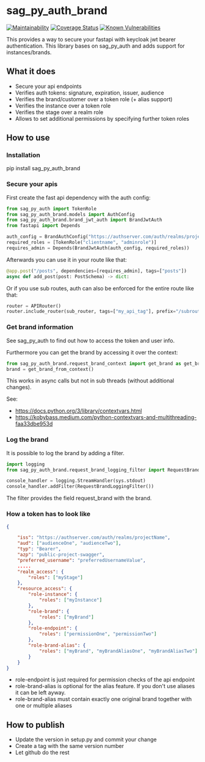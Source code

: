# sag_py_auth_brand

[![Maintainability][codeclimate-image]][codeclimate-url]
[![Coverage Status][coveralls-image]][coveralls-url]
[![Known Vulnerabilities](https://snyk.io/test/github/SamhammerAG/sag_py_auth_brand/badge.svg)](https://snyk.io/test/github/SamhammerAG/sag_py_auth_brand)

[coveralls-image]:https://coveralls.io/repos/github/SamhammerAG/sag_py_auth_brand/badge.svg?branch=master
[coveralls-url]:https://coveralls.io/github/SamhammerAG/sag_py_auth_brand?branch=master
[codeclimate-image]:https://api.codeclimate.com/v1/badges/9731a0fe593f7e5f10b6/maintainability
[codeclimate-url]:https://codeclimate.com/github/SamhammerAG/sag_py_auth_brand/maintainability

This provides a way to secure your fastapi with keycloak jwt bearer authentication.
This library bases on sag_py_auth and adds support for instances/brands.

## What it does
* Secure your api endpoints
* Verifies auth tokens: signature, expiration, issuer, audience
* Verifies the brand/customer over a token role (+ alias support)
* Verifies the instance over a token role
* Verifies the stage over a realm role
* Allows to set additional permissions by specifying further token roles

## How to use

### Installation

pip install sag_py_auth_brand

### Secure your apis

First create the fast api dependency with the auth config:
```python
from sag_py_auth import TokenRole
from sag_py_auth_brand.models import AuthConfig
from sag_py_auth_brand.brand_jwt_auth import BrandJwtAuth
from fastapi import Depends

auth_config = BrandAuthConfig("https://authserver.com/auth/realms/projectName", "myaudience", "myinstance", "mystage")
required_roles = [TokenRole("clientname", "adminrole")]
requires_admin = Depends(BrandJwtAuth(auth_config, required_roles))
```

Afterwards you can use it in your route like that:

```python
@app.post("/posts", dependencies=[requires_admin], tags=["posts"])
async def add_post(post: PostSchema) -> dict:
```

Or if you use sub routes, auth can also be enforced for the entire route like that:

```python
router = APIRouter()
router.include_router(sub_router, tags=["my_api_tag"], prefix="/subroute",dependencies=[requires_admin])
```

### Get brand information

See sag_py_auth to find out how to access the token and user info.

Furthermore you can get the brand by accessing it over the context:
```python
from sag_py_auth_brand.request_brand_context import get_brand as get_brand_from_context
brand = get_brand_from_context()
```

This works in async calls but not in sub threads (without additional changes).

See:
* https://docs.python.org/3/library/contextvars.html
* https://kobybass.medium.com/python-contextvars-and-multithreading-faa33dbe953d

### Log the brand

It is possible to log the brand by adding a filter.

```python
import logging
from sag_py_auth_brand.request_brand_logging_filter import RequestBrandLoggingFilter

console_handler = logging.StreamHandler(sys.stdout)
console_handler.addFilter(RequestBrandLoggingFilter())

```

The filter provides the field request_brand with the brand.

### How a token has to look like

```json
{

    "iss": "https://authserver.com/auth/realms/projectName",
    "aud": ["audienceOne", "audienceTwo"],
    "typ": "Bearer",
    "azp": "public-project-swagger",
    "preferred_username": "preferredUsernameValue",
    .....
    "realm_access": {
        "roles": ["myStage"]
    },
    "resource_access": {
        "role-instance": {
            "roles": ["myInstance"]
        },
        "role-brand": {
            "roles": ["myBrand"]
        },
        "role-endpoint": {
            "roles": ["permissionOne", "permissionTwo"]
        },
        "role-brand-alias": {
            "roles": ["myBrand", "myBrandAliasOne", "myBrandAliasTwo"]
        }
    }
}
```

* role-endpoint is just required for permission checks of the api endpoint
* role-brand-alias is optional for the alias feature. If you don't use aliases it can be left ayway.
* role-brand-alias must contain exactly one original brand together with one or multiple aliases

## How to publish

* Update the version in setup.py and commit your change
* Create a tag with the same version number
* Let github do the rest
